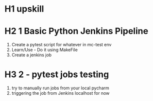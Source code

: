 # H1 upskill

# H2 1 Basic Python Jenkins Pipeline
1. Create a pytest script for whatever in mc-test env
2. Learn/Use - Do it using MakeFile
3. Create a jenkins job

# H3 2 - pytest jobs testing
1. try to manually run jobs from your local pycharm
2. triggering the job from Jenkins localhost for now
